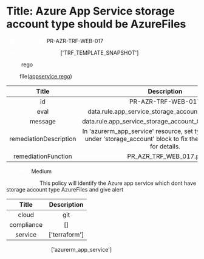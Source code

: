 



# Title: Azure App Service storage account type should be AzureFiles


***<font color="white">Master Test Id:</font>*** PR-AZR-TRF-WEB-017

***<font color="white">Master Snapshot Id:</font>*** ['TRF_TEMPLATE_SNAPSHOT']

***<font color="white">type:</font>*** rego

***<font color="white">rule:</font>*** file([appservice.rego])  
  
  
  
  

|Title|Description|
| :---: | :---: |
|id|PR-AZR-TRF-WEB-017|
|eval|data.rule.app_service_storage_account_type_azurefile|
|message|data.rule.app_service_storage_account_type_azurefile_err|
|remediationDescription|In 'azurerm_app_service' resource, set type = 'AzureFiles' under 'storage_account' block to fix the issue. Visit <a href='https://registry.terraform.io/providers/hashicorp/azurerm/latest/docs/resources/app_service#storage_account' target='_blank'>here</a> for details.|
|remediationFunction|PR_AZR_TRF_WEB_017.py|


***<font color="white">Severity:</font>*** Medium

***<font color="white">Description:</font>*** This policy will identify the Azure app service which dont have storage account type AzureFiles and give alert  
  
  

|Title|Description|
| :---: | :---: |
|cloud|git|
|compliance|[]|
|service|['terraform']|


***<font color="white">Resource Types:</font>*** ['azurerm_app_service']


[appservice.rego]: https://github.com/prancer-io/prancer-compliance-test/tree/master/azure/terraform/appservice.rego
